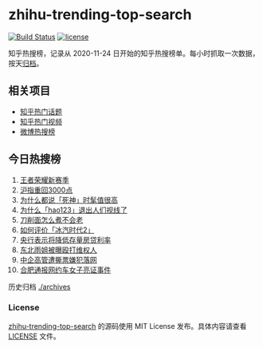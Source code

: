 # zhihu-trending-top-search

[![Build Status](https://github.com/justjavac/zhihu-trending-top-search/workflows/ci/badge.svg?branch=main)](https://github.com/justjavac/zhihu-trending-top-search/actions)
[![license](https://img.shields.io/github/license/justjavac/zhihu-trending-top-search)](https://github.com/justjavac/zhihu-trending-top-search/blob/main/LICENSE)

知乎热搜榜，记录从 2020-11-24 日开始的知乎热搜榜单。每小时抓取一次数据，按天[归档](./archives)。

## 相关项目

- [知乎热门话题](https://github.com/justjavac/zhihu-trending-hot-questions)
- [知乎热门视频](https://github.com/justjavac/zhihu-trending-hot-video)
- [微博热搜榜](https://github.com/justjavac/weibo-trending-hot-search)

## 今日热搜榜

<!-- BEGIN -->
<!-- 最后更新时间 Sun Sep 29 2024 09:05:09 GMT+0800 (China Standard Time) -->

1. [王者荣耀新赛季](https://www.zhihu.com/search?q=%E7%8E%8B%E8%80%85%E8%8D%A3%E8%80%80%E6%96%B0%E8%B5%9B%E5%AD%A3)
1. [沪指重回3000点](https://www.zhihu.com/search?q=%E6%B2%AA%E6%8C%87%E9%87%8D%E5%9B%9E3000%E7%82%B9)
1. [为什么都说「死神」时髦值很高](https://www.zhihu.com/search?q=%E4%B8%BA%E4%BB%80%E4%B9%88%E9%83%BD%E8%AF%B4%E3%80%8C%E6%AD%BB%E7%A5%9E%E3%80%8D%E6%97%B6%E9%AB%A6%E5%80%BC%E5%BE%88%E9%AB%98)
1. [为什么「hao123」退出人们视线了](https://www.zhihu.com/search?q=%E4%B8%BA%E4%BB%80%E4%B9%88%E3%80%8Chao123%E3%80%8D%E9%80%80%E5%87%BA%E4%BA%BA%E4%BB%AC%E8%A7%86%E7%BA%BF%E4%BA%86)
1. [刀削面怎么煮不会老](https://www.zhihu.com/search?q=%E5%88%80%E5%89%8A%E9%9D%A2%E6%80%8E%E4%B9%88%E7%85%AE%E4%B8%8D%E4%BC%9A%E8%80%81)
1. [如何评价「冰汽时代2」](https://www.zhihu.com/search?q=%E5%A6%82%E4%BD%95%E8%AF%84%E4%BB%B7%E3%80%8C%E5%86%B0%E6%B1%BD%E6%97%B6%E4%BB%A32%E3%80%8D)
1. [央行表示将降低存量房贷利率](https://www.zhihu.com/search?q=%E5%A4%AE%E8%A1%8C%E8%A1%A8%E7%A4%BA%E5%B0%86%E9%99%8D%E4%BD%8E%E5%AD%98%E9%87%8F%E6%88%BF%E8%B4%B7%E5%88%A9%E7%8E%87)
1. [东北雨姐被曝殴打维权人](https://www.zhihu.com/search?q=%E4%B8%9C%E5%8C%97%E9%9B%A8%E5%A7%90%E8%A2%AB%E6%9B%9D%E6%AE%B4%E6%89%93%E7%BB%B4%E6%9D%83%E4%BA%BA)
1. [中企高管遭撕票嫌犯落网](https://www.zhihu.com/search?q=%E4%B8%AD%E4%BC%81%E9%AB%98%E7%AE%A1%E9%81%AD%E6%92%95%E7%A5%A8%E5%AB%8C%E7%8A%AF%E8%90%BD%E7%BD%91)
1. [合肥通报网约车女子亮证事件](https://www.zhihu.com/search?q=%E5%90%88%E8%82%A5%E9%80%9A%E6%8A%A5%E7%BD%91%E7%BA%A6%E8%BD%A6%E5%A5%B3%E5%AD%90%E4%BA%AE%E8%AF%81%E4%BA%8B%E4%BB%B6)

<!-- END -->

历史归档 [./archives](./archives)

### License

[zhihu-trending-top-search](https://github.com/justjavac/zhihu-trending-top-search) 的源码使用 MIT License
发布。具体内容请查看 [LICENSE](./LICENSE) 文件。
